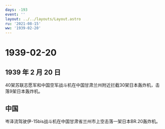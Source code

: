 ```yaml
---
days: -193
event: ''
layout: ../../layouts/Layout.astro
ru: '2021-08-15'
ww: '1939-02-20'
---
```


# 1939-02-20

## 1939 年 2 月 20 日

40架苏联志愿军和中国空军战斗机在中国甘肃兰州附近拦截30架日本轰炸机，击落9架日本轰炸机。

## 中国

岑泽流驾驶伊-15bis战斗机在中国甘肃省兰州市上空击落一架日本BR.20轰炸机。